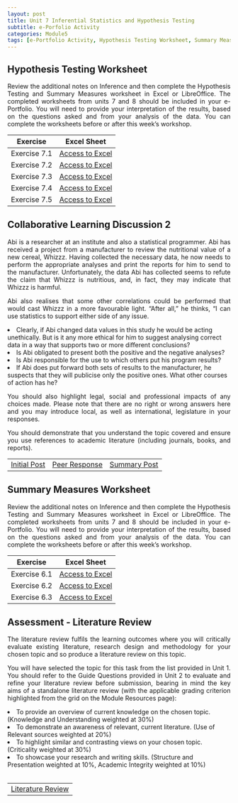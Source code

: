 ```yaml
---
layout: post
title: Unit 7 Inferential Statistics and Hypothesis Testing
subtitle: e-Porfolio Activity
categories: Module5
tags: [e-Portfolio Activity, Hypothesis Testing Worksheet, Summary Measures Worksheet, Literature Review, RMPP]
---
```

<html lang="en">



<body>



<h2>Hypothesis Testing Worksheet</h2>

<p style="text-align: justify;">Review the additional notes on Inference and then complete the Hypothesis Testing and Summary Measures worksheet in Excel or LibreOffice. The completed worksheets from units 7 and 8 should be included in your e-Portfolio. You will need to provide your interpretation of the results, based on the questions asked and from your analysis of the data. You can complete the worksheets before or after this week’s workshop.</p>


<table>
  <thead>
    <tr>
      <th>Exercise</th>
      <th>Excel Sheet</th>
    </tr>
  </thead>
  <tbody>
    <tr>
      <td>Exercise 7.1</td>
      <td><a href="../../../../artefacts/RMPP_Unit07_7.1Excercise.xlsx" target="_blank" class="button large">Access to Excel</a></td>
    </tr>
    <tr>
      <td>Exercise 7.2</td>
      <td><a href="../../../../artefacts/RMPP_Unit07_7.2Excercise.xlsx" target="_blank" class="button large">Access to Excel</a></td>
    </tr>
    <tr>
      <td>Exercise 7.3</td>
      <td><a href="../../../../artefacts/RMPP_Unit07_7.3Excercise.xlsx" target="_blank" class="button large">Access to Excel</a></td>
    </tr>
    <tr>
      <td>Exercise 7.4</td>
      <td><a href="../../../../artefacts/RMPP_Unit07_7.4Excercise.xlsx" target="_blank" class="button large">Access to Excel</a></td>
    </tr>
      <tr>
      <td>Exercise 7.5</td>
      <td><a href="../../../../artefacts/RMPP_Unit07_7.5Excercise.xlsx" target="_blank" class="button large">Access to Excel</a></td>
    </tr>
  </tbody>
</table>

<h2>Collaborative Learning Discussion 2</h2>

<p style="text-align: justify;">Abi is a researcher at an institute and also a statistical programmer. Abi has received a project from a manufacturer to review the nutritional value of a new cereal, Whizzz. Having collected the necessary data, he now needs to perform the appropriate analyses and print the reports for him to send to the manufacturer. Unfortunately, the data Abi has collected seems to refute the claim that Whizzz is nutritious, and, in fact, they may indicate that Whizzz is harmful.</p>

<p style="text-align: justify;">Abi also realises that some other correlations could be performed that would cast Whizzz in a more favourable light. “After all,” he thinks, “I can use statistics to support either side of any issue.</p>
<li>Clearly, if Abi changed data values in this study he would be acting unethically. But is it any more ethical for him to suggest analysing correct data in a way that supports two or more different conclusions?</li>
<li>Is Abi obligated to present both the positive and the negative analyses?</li>
<li>Is Abi responsible for the use to which others put his program results?</li>
<li>If Abi does put forward both sets of results to the manufacturer, he suspects that they will publicise only the positive ones. What other courses of action has he?</li>

<p style="text-align: justify;">You should also highlight legal, social and professional impacts of any choices made. Please note that there are no right or wrong answers here and you may introduce local, as well as international, legislature in your responses.</p>

<p style="text-align: justify;">You should demonstrate that you understand the topic covered and ensure you use references to academic literature (including journals, books, and reports).</p>

<table>
    <tr>
       <td> <a href="../../../../artefacts/RMPP-Unit07-Initial_Post.pdf" target="_blank" class="button large">Initial Post</a></td> 
      <td> <a href="../../../../artefacts/RMPP-Unit07-Peer_Responses.pdf" target="_blank" class="button large">Peer Response</a></td> 
      <td> <a href="../../../../artefacts/RMPP-Unit07-Summary_Post.pdf" target="_blank" class="button large">Summary Post</a></td> 
    </tr>
</table>

<h2>Summary Measures Worksheet</h2>

<p style="text-align: justify;">Review the additional notes on Inference and then complete the Hypothesis Testing and Summary Measures worksheet in Excel or LibreOffice. The completed worksheets from units 7 and 8 should be included in your e-Portfolio. You will need to provide your interpretation of the results, based on the questions asked and from your analysis of the data. You can complete the worksheets before or after this week’s workshop.</p>

<table>
  <thead>
    <tr>
      <th>Exercise</th>
      <th>Excel Sheet</th>
    </tr>
  </thead>
  <tbody>
    <tr>
      <td>Exercise 6.1</td>
      <td><a href="../../../../artefacts/RMPP_Unit07_Excercise6.1.xlsx" target="_blank" class="button large">Access to Excel</a></td>
    </tr>
    <tr>
      <td>Exercise 6.2</td>
      <td><a href="../../../../artefacts/RMPP_Unit07_Excercise6.2.xlsx" target="_blank" class="button large">Access to Excel</a></td>
    </tr>
    <tr>
      <td>Exercise 6.3</td>
      <td><a href="../../../../artefacts/RMPP_Unit07_Excercise6.3.xlsx" target="_blank" class="button large">Access to Excel</a></td>
    </tr>
  </tbody>
</table>

<h2> Assessment - Literature Review</h2>
<p style="text-align: justify;">The literature review fulfils the learning outcomes where you will critically evaluate existing literature, research design and methodology for your chosen topic and so produce a literature review on this topic.</p>

<p style="text-align: justify;"> You will have selected the topic for this task from the list provided in Unit 1. You should refer to the Guide Questions provided in Unit 2 to evaluate and refine your literature review before submission, bearing in mind the key aims of a standalone literature review (with the applicable grading criterion highlighted from the grid on the Module Resources page):</p>

<li>To provide an overview of current knowledge on the chosen topic. (Knowledge and Understanding weighted at 30%)</li>
<li>To demonstrate an awareness of relevant, current literature. (Use of Relevant sources weighted at 20%)</li>
<li>To highlight similar and contrasting views on your chosen topic. (Criticality weighted at 30%)</li>
<li>To showcase your research and writing skills. (Structure and Presentation weighted at 10%, Academic Integrity weighted at 10%)</li>

<br>

<table>
    <tr>
       <td> <a href="../../../../artefacts/RMPP_Unit07_GenderPayGap_UKTech_LiteratureReview.pdf" target="_blank" class="button large">Literature Review</a></td> 
    </tr>
</table>

</body>
</html>


